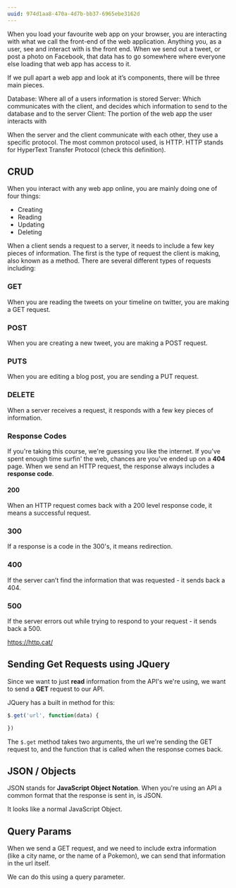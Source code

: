 ```yaml
---
uuid: 974d1aa8-470a-4d7b-bb37-6965ebe3162d
---
```



When you load your favourite web app on your browser, you are interacting with what we call the front-end of the web application. Anything you, as a user, see and interact with is the front end. When we send out a tweet, or post a photo on Facebook, that data has to go somewhere where everyone else loading that web app has access to it.

If we pull apart a web app and look at it’s components, there will be three main pieces.

Database: Where all of a users information is stored
Server: Which communicates with the client, and decides which information to send to the database and to the server
Client: The portion of the web app the user interacts with


When the server and the client communicate with each other, they use a specific protocol. The most common protocol used, is HTTP. HTTP stands for HyperText Transfer Protocol (check this definition).

## CRUD

When you interact with any web app online, you are mainly doing one of four things:
- Creating
- Reading
- Updating
- Deleting

When a client sends a request to a server, it needs to include a few key pieces of information. The first is the type of request the client is making, also known as a method. There are several different types of requests including:

### GET

When you are reading the tweets on your timeline on twitter, you are making a GET request.


### POST

When you are creating a new tweet, you are making a POST request.

### PUTS

When you are editing  a blog post, you are sending a PUT request.

### DELETE

When a server receives a request, it responds with a few key pieces of information.

### Response Codes

If you're taking this course, we're guessing you like the internet. If you've spent enough time surfin' the web, chances are you've ended up on a **404** page.
When we send an HTTP request, the response always includes a **response code**.

#### 200

When an HTTP request comes back with a 200 level response code, it means a successful request.

### 300
If a response is a code in the 300's, it means redirection.

### 400

If the server can’t find the information that was requested - it sends back a 404.

### 500

If the server errors out while trying to respond to your request - it sends back a 500.

https://http.cat/

## Sending Get Requests using JQuery

Since we want to just **read** information from the API's we're using, we want to send a **GET** request to our API.

JQuery has a built in method for this:

```javascript
$.get('url', function(data) {

})
```

The `$.get` method takes two arguments, the url we're sending the GET request to, and the function that is called when the response comes back.

## JSON / Objects
JSON stands for **JavaScript Object Notation**. When you're using an API a common format that the response is sent in, is JSON.

It looks like a normal JavaScript Object.

## Query Params

When we send a GET request, and we need to include extra information (like a city name, or the name of a Pokemon), we can send that information in the url itself.

We can do this using a query parameter.

